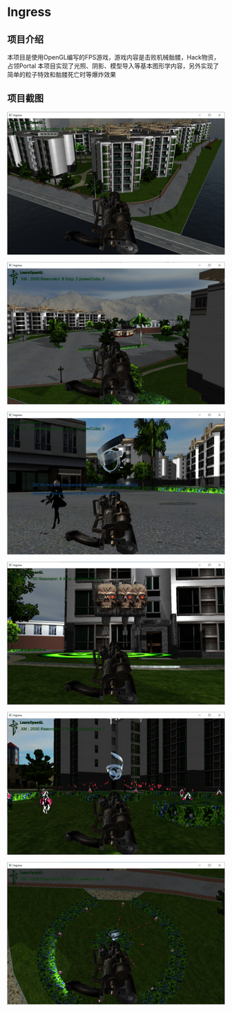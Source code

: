 # Ingress

## 项目介绍
本项目是使用OpenGL编写的FPS游戏，游戏内容是击败机械骷髅，Hack物资，占领Portal
本项目实现了光照、阴影、模型导入等基本图形学内容，另外实现了简单的粒子特效和骷髅死亡时等爆炸效果

## 项目截图

![1](./pic/IMG_1347.png)

![1](./pic/IMG_1348.png)

![1](./pic/IMG_1349.png)

![1](./pic/IMG_1350.png)

![1](./pic/IMG_1351.png)

![1](./pic/IMG_1352.png)
